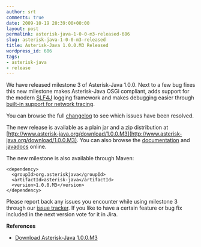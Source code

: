 ```yaml
---
author: srt
comments: true
date: 2009-10-19 20:39:00+00:00
layout: post
permalink: asterisk-java-1-0-0-m3-released-686
slug: asterisk-java-1-0-0-m3-released
title: Asterisk-Java 1.0.0.M3 Released
wordpress_id: 686
tags:
- asterisk-java
- release
---
```


We have released milestone 3 of Asterisk-Java 1.0.0. Next to a few bug fixes this new milestone makes Asterisk-Java OSGi compliant, adds support for the modern [SLF4J](http://www.slf4j.org/) logging framework and makes debugging easier through [built-in support for network tracing](http://blogs.reucon.com/asterisk-java/built-in-support-for-network-tracing-656/).

You can browse the full [changelog](https://secure.reucon.net/issues/secure/ReleaseNote.jspa?projectId=10110&version=10359) to see which issues have been resolved.

The new release is available as a plain jar and a zip distribution at [http://www.asterisk-java.org/download/1.0.0.M3](http://www.asterisk-java.org/download/1.0.0.M3). You can also browse the [documentation](http://www.asterisk-java.org/1.0.0.M3/) and [javadocs](http://www.asterisk-java.org/1.0.0.M3/apidocs/) online.

The new milestone is also available through Maven:

    
    <dependency>
      <groupId>org.asteriskjava</groupId>
      <artifactId>asterisk-java</artifactId>
      <version>1.0.0.M3</version>
    </dependency>


Please report back any issues you encounter while using milestone 3 through our [issue tracker](https://secure.reucon.net/issues/browse/AJ). If you like to have a certain feature or bug fix included in the next version vote for it in Jira.

**References**



	
  * [Download Asterisk-Java 1.0.0.M3](http://www.asterisk-java.org/download/1.0.0.M3)



